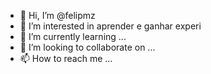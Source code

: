 - 👋 Hi, I’m @felipmz
- 👀 I’m interested in  aprender  e ganhar  experi
- 🌱 I’m currently learning ...
- 💞️ I’m looking to collaborate on ...
- 📫 How to reach me ...

<!---
felipmz/felipmz is a ✨ special ✨ repository because its `README.md` (this file) appears on your GitHub profile.
You can click the Preview link to take a look at your changes.
--->

